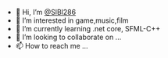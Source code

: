 - 👋 Hi, I’m [@SlBl286](https://www.facebook.com/epdiusicay/)
- 👀 I’m interested in game,music,film
- 🌱 I’m currently learning .net core, SFML-C++
- 💞️ I’m looking to collaborate on ...
- 📫 How to reach me ...

<!---
SlBl286/SlBl286 is a ✨ special ✨ repository because its `README.md` (this file) appears on your GitHub profile.
You can click the Preview link to take a look at your changes.
--->
